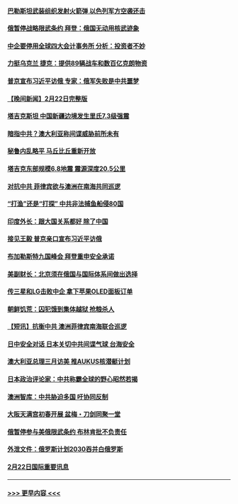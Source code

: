 #### [巴勒斯坦武装组织发射火箭弹 以色列军方空袭还击](../pages/prog202/a103655640.md?t=02231843) 
#### [俄暂停战略限武条约 拜登：俄国无动用核武迹象](../pages/prog202/a103655636.md?t=02231843) 
#### [中企要停用全球四大会计事务所 分析：投资者不妙](../pages/prog202/a103655633.md?t=02231843) 
#### [力挺乌克兰 捷克：提供89辆战车和数百亿克朗物资](../pages/prog202/a103655561.md?t=02231843) 
#### [普京宣布习近平访俄 专家：俄军失败是中共噩梦](../pages/prog202/a103655621.md?t=02231843) 
#### [【晚间新闻】2月22日完整版](../pages/prog202/a103655491.md?t=02231843) 
#### [塔吉克斯坦 中国新疆边境发生里氏7.3级强震](../pages/prog202/a103655519.md?t=02231843) 
#### [暗指中共？澳大利亚称间谍威胁前所未有](../pages/prog202/a103655343.md?t=02231843) 
#### [秘鲁内乱略平 马丘比丘重新开放](../pages/prog202/a103655362.md?t=02231843) 
#### [塔吉克东部规模6.8地震 震源深度20.5公里](../pages/prog202/a103655399.md?t=02231843) 
#### [对抗中共 菲律宾欲与澳洲在南海共同巡逻](../pages/prog202/a103655344.md?t=02231843) 
#### [“打渔”还是“打探” 中共非法捕鱼船侵80国](../pages/prog202/a103655355.md?t=02231843) 
#### [印度外长：跟大国关系都好 除了中国](../pages/prog202/a103655347.md?t=02231843) 
#### [接见王毅 普京亲口宣布习近平访俄](../pages/prog202/a103655345.md?t=02231843) 
#### [布加勒斯特九国峰会 拜登重申安全承诺](../pages/prog202/a103655341.md?t=02231843) 
#### [美副财长：北京须在俄国与国际体系间做出选择](../pages/prog202/a103655229.md?t=02231843) 
#### [传三星和LG击败中企 拿下苹果OLED面板订单](../pages/prog202/a103655169.md?t=02231843) 
#### [朝鲜饥荒：囚犯饿到集体越狱 抢粮杀人](../pages/prog202/a103655142.md?t=02231843) 
#### [【短讯】抗衡中共 澳洲菲律宾南海联合巡逻](../pages/prog202/a103655094.md?t=02231843) 
#### [日中安全对话 日本关切中共间谍气球 台海安全](../pages/prog202/a103655095.md?t=02231843) 
#### [澳大利亚总理三月访美 推AUKUS核潜艇计划](../pages/prog202/a103655093.md?t=02231843) 
#### [日本政治评论家：中共称霸全球的野心昭然若揭](../pages/prog202/a103655091.md?t=02231843) 
#### [澳洲智库：中共胁迫多国 吁协同反制](../pages/prog202/a103655088.md?t=02231843) 
#### [大阪天满宫初春开展 盆梅・刀剑同聚一堂](../pages/prog202/a103655097.md?t=02231843) 
#### [俄暂停参与美俄限武条约 布林肯批不负责任](../pages/prog202/a103654809.md?t=02231843) 
#### [外泄文件：俄罗斯计划2030吞并白俄罗斯](../pages/prog202/a103654862.md?t=02231843) 
#### [2月22日国际重要讯息](../pages/prog202/a103654874.md?t=02231843) 

----
#### [ >>> 更早内容 <<< ](../indexes/prog202-earlier.md)
